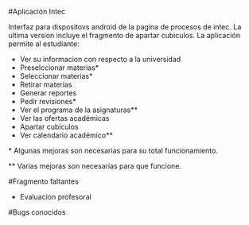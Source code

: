 #Aplicación Intec

Interfaz para dispositovs android de la pagina de procesos de intec. La ultima version incluye el fragmento de apartar cubiculos. La aplicación permite al estudiante:
<ul>
<li>Ver su informacion con respecto a la universidad</li>
<li>Preselccionar materias*</li>
<li>Seleccionar materias*</li>
<li>Retirar materias</li>
<li>Generar reportes</li>
<li>Pedir revisiones*</li>
<li>Ver el programa de la asignaturas**</li>
<li>Ver las ofertas académicas</li>
<li>Apartar cubículos</li>
<li>Ver calendario académico**</li>
</ul>

<p>* Algunas mejoras son necesarias para su total funcionamiento.</p>
<p>** Varias mejoras son necesarias para que funcione.</p>

#Fragmento faltantes
<ul>
<li>Evaluacion profesoral</li>
</ul>


#Bugs conocidos
